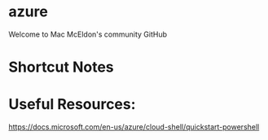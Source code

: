 # azure
Welcome to Mac McEldon's community GitHub

# Shortcut Notes


# Useful Resources:
https://docs.microsoft.com/en-us/azure/cloud-shell/quickstart-powershell




